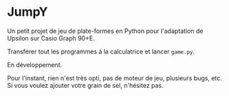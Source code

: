 # JumpY

Un petit projet de jeu de plate-formes en Python pour l'adaptation de Upsilon sur Casio Graph 90+E.

Transférer tout les programmes à la calculatrice et lancer `game.py`.

En développement. 

Pour l'instant, rien n'est très opti, pas de moteur de jeu, plusieurs bugs, etc. Si vous voulez ajouter votre grain de sel, n'hésitez pas.
